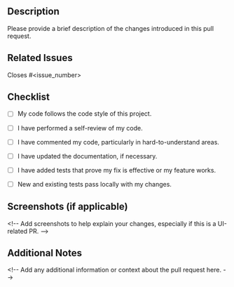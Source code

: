 ## Description

 

Please provide a brief description of the changes introduced in this pull request.

## Related Issues

Closes #&lt;issue_number&gt;

## Checklist

- [ ]   My code follows the code style of this project.

- [ ]   I have performed a self-review of my code.

- [ ]   I have commented my code, particularly in hard-to-understand areas.

- [ ]   I have updated the documentation, if necessary.

- [ ]   I have added tests that prove my fix is effective or my feature works.

- [ ]   New and existing tests pass locally with my changes.

## Screenshots (if applicable)

&lt;!-- Add screenshots to help explain your changes, especially if this is a UI-related PR. --&gt;

## Additional Notes

&lt;!-- Add any additional information or context about the pull request here. --&gt;